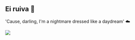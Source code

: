 ## Ei ruiva 👑
'Cause, darling, I'm a nightmare dressed like a daydream' ☁️


![](https://media1.tenor.com/m/wxF4f54fTHoAAAAC/black-widow.gif)
